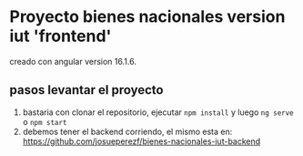 # Proyecto bienes nacionales version iut 'frontend'

  creado con angular version 16.1.6.

## pasos levantar el proyecto

1. bastaria con clonar el repositorio, ejecutar ```npm install``` y luego ```ng serve``` o ```npm start```
2. debemos tener el backend corriendo, el mismo esta en: <https://github.com/josueperezf/bienes-nacionales-iut-backend>
